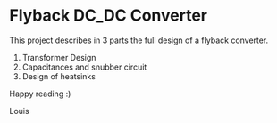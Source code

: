 # Flyback DC_DC Converter
This project describes in 3 parts the full design of a flyback converter.
  1) Transformer Design
  2) Capacitances and snubber circuit
  3) Design of heatsinks

Happy reading :)

Louis
